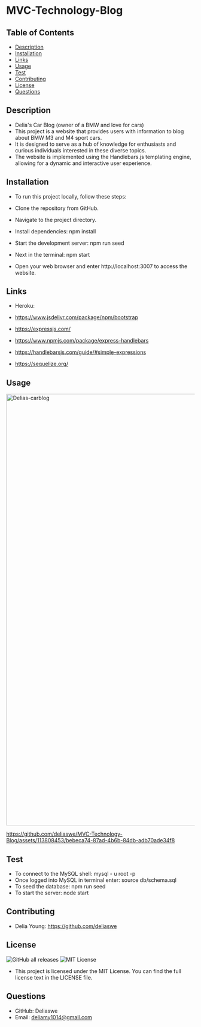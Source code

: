 # MVC-Technology-Blog
## Table of Contents
* [Description](#description)
* [Installation](#installation)
* [Links](#links)
* [Usage](#usage)
* [Test](#test)
* [Contributing](#contributing)
* [License](#license)
* [Questions](#questions)


## Description
- Delia's Car Blog (owner of a BMW and love for cars)
- This project is a website that provides users with information to blog about BMW M3 and M4 sport cars. 
- It is designed to serve as a hub of knowledge for enthusiasts and curious individuals interested in these diverse topics. 
- The website is implemented using the Handlebars.js templating engine, allowing for a dynamic and interactive user experience.


## Installation
- To run this project locally, follow these steps:

- Clone the repository from GitHub.

- Navigate to the project directory.

- Install dependencies: npm install

- Start the development server: npm run seed 
- Next in the terminal: npm start

- Open your web browser and enter http://localhost:3007 to access the website.

## Links
- Heroku: 

- https://www.jsdelivr.com/package/npm/bootstrap
- https://expressjs.com/
- https://www.npmjs.com/package/express-handlebars
- https://handlebarsjs.com/guide/#simple-expressions
- https://sequelize.org/

## Usage
<img width="1151" alt="Delias-carblog" src="https://github.com/deliaswe/MVC-Technology-Blog/assets/113808453/b48c777e-1a95-4c1f-8a0a-0d151f39c98b">

https://github.com/deliaswe/MVC-Technology-Blog/assets/113808453/bebeca74-87ad-4b6b-84db-adb70ade34f8

## Test
- To connect to the MySQL shell: mysql - u root -p
- Once logged into MySQL in terminal enter: source db/schema.sql
- To seed the database: npm run seed
- To start the server: node start

## Contributing
- Delia Young: https://github.com/deliaswe
## License
![GitHub all releases](https://img.shields.io/github/downloads/deliaswe/Professional-Readme-Generator/total?label=Delia%20young&logo=github&logoColor=%23ff69b4&style=for-the-badge)
![MIT License](https://img.shields.io/badge/license-MIT-pink)

- This project is licensed under the MIT License. You can find the full license text in the LICENSE file.

## Questions
- GitHub: Deliaswe
- Email: deliamy1014@gmail.com